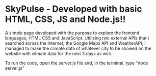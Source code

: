# SkyPulse - Developed with basic HTML, CSS, JS and Node.js!!

A simple page developed with the purpose to explore the frontend languages, HTML CSS and JavaScript. Utilizing two external APIs that i searched across the internet, the Google Maps API and WeatherAPI, i managed to make the climate data of whatever city to be showed on the website with climate data for the next 3 days as well.

To run the code, open the server.js file and, in the terminal, type "node server.js"
